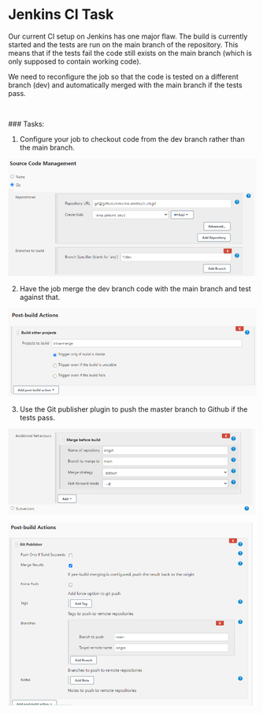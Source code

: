 # Jenkins CI Task

Our current CI setup on Jenkins has one major flaw. The build is currently started and the tests are run on the main branch of the repository. This means that if the tests fail the code still exists on the main branch (which is only supposed to contain working code).

We need to reconfigure the job so that the code is tested on a different branch (dev) and automatically merged with the main branch if the tests pass.


<br>

‌### Tasks:
1. Configure your job to checkout code from the dev branch rather than the main branch.

![AltText](branch.png)


2. Have the job merge the dev branch code with the main branch and test against that.

![AltText](post_build.png)

3. Use the Git publisher plugin to push the master branch to Github if the tests pass.

![AltText](additional.png)

![AltText](git_publisher.png)